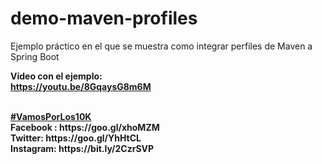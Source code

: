 # demo-maven-profiles
Ejemplo práctico en el que se muestra como integrar perfiles de Maven a Spring Boot


<b>Vídeo con el ejemplo:</b><br>
<b>https://youtu.be/8GqaysG8m6M</b><br>

<br>
<b><a href="https://goo.gl/v2Oej4" target="_blank">#VamosPorLos10K</a><b>
<br>
Facebook : https://goo.gl/xhoMZM<br>
Twitter: https://goo.gl/YhHtCL<br>
Instagram: https://bit.ly/2CzrSVP<br>
